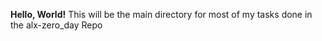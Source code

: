 **Hello, World!**
This will be the main directory for most of my tasks done in the alx-zero_day Repo
